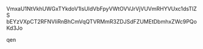 VmxaU1NtVkhUWGxTYkdoV1lsUldVbFpyVWtOVVJrVjVUVmRHYVUxc1dsTlZS
bEYzVXpCT2RFNVliRnBhCmVqQTVRMmR3ZDJSdFZUMEtDbmhxZWc9PQoKd3Jo

qen